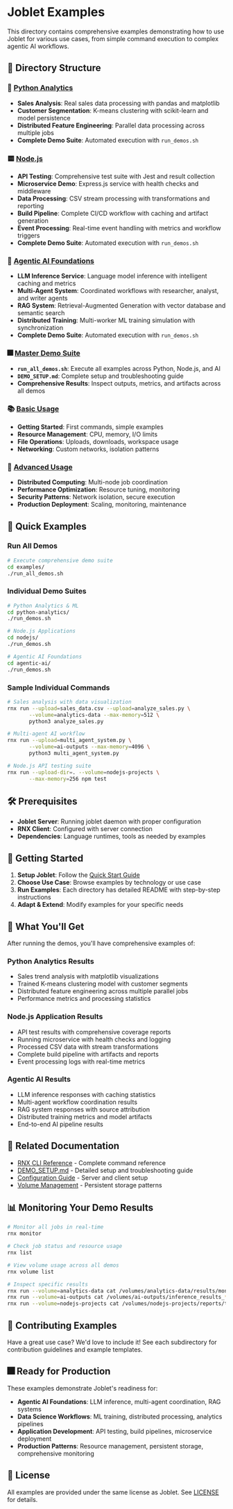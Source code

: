 # Joblet Examples

This directory contains comprehensive examples demonstrating how to use Joblet for various use cases, from simple command execution to complex agentic AI workflows.

## 📁 Directory Structure

### 🐍 [Python Analytics](./python-analytics/)
- **Sales Analysis**: Real sales data processing with pandas and matplotlib
- **Customer Segmentation**: K-means clustering with scikit-learn and model persistence
- **Distributed Feature Engineering**: Parallel data processing across multiple jobs
- **Complete Demo Suite**: Automated execution with `run_demos.sh`

### 🟨 [Node.js](./nodejs/)
- **API Testing**: Comprehensive test suite with Jest and result collection
- **Microservice Demo**: Express.js service with health checks and middleware
- **Data Processing**: CSV stream processing with transformations and reporting
- **Build Pipeline**: Complete CI/CD workflow with caching and artifact generation
- **Event Processing**: Real-time event handling with metrics and workflow triggers
- **Complete Demo Suite**: Automated execution with `run_demos.sh`

### 🤖 [Agentic AI Foundations](./agentic-ai/)
- **LLM Inference Service**: Language model inference with intelligent caching and metrics
- **Multi-Agent System**: Coordinated workflows with researcher, analyst, and writer agents
- **RAG System**: Retrieval-Augmented Generation with vector database and semantic search
- **Distributed Training**: Multi-worker ML training simulation with synchronization
- **Complete Demo Suite**: Automated execution with `run_demos.sh`

### 🎆 [Master Demo Suite](./)
- **`run_all_demos.sh`**: Execute all examples across Python, Node.js, and AI
- **`DEMO_SETUP.md`**: Complete setup and troubleshooting guide
- **Comprehensive Results**: Inspect outputs, metrics, and artifacts across all demos

### 📚 [Basic Usage](./basic-usage/)
- **Getting Started**: First commands, simple examples
- **Resource Management**: CPU, memory, I/O limits
- **File Operations**: Uploads, downloads, workspace usage
- **Networking**: Custom networks, isolation patterns

### 🚀 [Advanced Usage](./advanced/)
- **Distributed Computing**: Multi-node job coordination
- **Performance Optimization**: Resource tuning, monitoring
- **Security Patterns**: Network isolation, secure execution
- **Production Deployment**: Scaling, monitoring, maintenance

## 🎯 Quick Examples

### Run All Demos
```bash
# Execute comprehensive demo suite
cd examples/
./run_all_demos.sh
```

### Individual Demo Suites
```bash
# Python Analytics & ML
cd python-analytics/
./run_demos.sh

# Node.js Applications
cd nodejs/
./run_demos.sh

# Agentic AI Foundations
cd agentic-ai/
./run_demos.sh
```

### Sample Individual Commands
```bash
# Sales analysis with data visualization
rnx run --upload=sales_data.csv --upload=analyze_sales.py \
       --volume=analytics-data --max-memory=512 \
       python3 analyze_sales.py

# Multi-agent AI workflow
rnx run --upload=multi_agent_system.py \
       --volume=ai-outputs --max-memory=4096 \
       python3 multi_agent_system.py

# Node.js API testing suite
rnx run --upload-dir=. --volume=nodejs-projects \
       --max-memory=256 npm test
```

## 🛠️ Prerequisites

- **Joblet Server**: Running joblet daemon with proper configuration
- **RNX Client**: Configured with server connection
- **Dependencies**: Language runtimes, tools as needed by examples

## 📖 Getting Started

1. **Setup Joblet**: Follow the [Quick Start Guide](../docs/QUICKSTART.md)
2. **Choose Use Case**: Browse examples by technology or use case
3. **Run Examples**: Each directory has detailed README with step-by-step instructions
4. **Adapt & Extend**: Modify examples for your specific needs

## 📁 What You'll Get

After running the demos, you'll have comprehensive examples of:

### Python Analytics Results
- Sales trend analysis with matplotlib visualizations
- Trained K-means clustering model with customer segments
- Distributed feature engineering across multiple parallel jobs
- Performance metrics and processing statistics

### Node.js Application Results
- API test results with comprehensive coverage reports
- Running microservice with health checks and logging
- Processed CSV data with stream transformations
- Complete build pipeline with artifacts and reports
- Event processing logs with real-time metrics

### Agentic AI Results
- LLM inference responses with caching statistics
- Multi-agent workflow coordination results
- RAG system responses with source attribution
- Distributed training metrics and model artifacts
- End-to-end AI pipeline results

## 🔗 Related Documentation

- [RNX CLI Reference](../docs/RNX_CLI_REFERENCE.md) - Complete command reference
- [DEMO_SETUP.md](./DEMO_SETUP.md) - Detailed setup and troubleshooting guide
- [Configuration Guide](../docs/CONFIGURATION.md) - Server and client setup
- [Volume Management](../docs/VOLUME_MANAGEMENT.md) - Persistent storage patterns

## 📊 Monitoring Your Demo Results

```bash
# Monitor all jobs in real-time
rnx monitor

# Check job status and resource usage  
rnx list

# View volume usage across all demos
rnx volume list

# Inspect specific results
rnx run --volume=analytics-data cat /volumes/analytics-data/results/monthly_sales.csv
rnx run --volume=ai-outputs cat /volumes/ai-outputs/inference_results_*.json
rnx run --volume=nodejs-projects cat /volumes/nodejs-projects/reports/test-report.txt
```

## 🤝 Contributing Examples

Have a great use case? We'd love to include it! See each subdirectory for contribution guidelines and example templates.

## 🎆 Ready for Production

These examples demonstrate Joblet's readiness for:
- **Agentic AI Foundations**: LLM inference, multi-agent coordination, RAG systems
- **Data Science Workflows**: ML training, distributed processing, analytics pipelines  
- **Application Development**: API testing, build pipelines, microservice deployment
- **Production Patterns**: Resource management, persistent storage, comprehensive monitoring

## 📝 License

All examples are provided under the same license as Joblet. See [LICENSE](../LICENSE) for details.